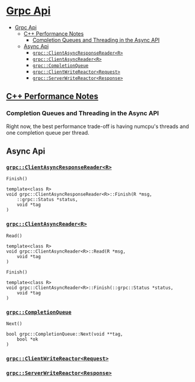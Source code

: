 # [Grpc Api](https://grpc.github.io/grpc/cpp/)

- [Grpc Api](#grpc-api)
  - [C++ Performance Notes](#c-performance-notes)
    - [Completion Queues and Threading in the Async API](#completion-queues-and-threading-in-the-async-api)
  - [Async Api](#async-api)
    - [`grpc::ClientAsyncResponseReader<R>`](#grpcclientasyncresponsereaderr)
    - [`grpc::ClientAsyncReader<R>`](#grpcclientasyncreaderr)
    - [`grpc::CompletionQueue`](#grpccompletionqueue)
    - [`grpc::ClientWriteReactor<Request>`](#grpcclientwritereactorrequest)
    - [`grpc::ServerWriteReactor<Response>`](#grpcserverwritereactorresponse)

## [C++ Performance Notes](https://grpc.github.io/grpc/cpp/md_doc_cpp_perf_notes.html)

### Completion Queues and Threading in the Async API

Right now, the best performance trade-off is having numcpu's threads and one completion queue per thread.

## Async Api

### [`grpc::ClientAsyncResponseReader<R>`](https://grpc.github.io/grpc/cpp/classgrpc_1_1_client_async_response_reader.html)

`Finish()`

    template<class R>
    void grpc::ClientAsyncResponseReader<R>::Finish(R *msg,
        ::grpc::Status *status,
        void *tag 
    )

### [`grpc::ClientAsyncReader<R>`](https://grpc.github.io/grpc/cpp/classgrpc_1_1_client_async_reader.html)

`Read()`

    template<class R>
    void grpc::ClientAsyncReader<R>::Read(R *msg,
        void *tag 
    )

`Finish()`

    template<class R>
    void grpc::ClientAsyncReader<R>::Finish(::grpc::Status *status,
        void *tag 
    )

### [`grpc::CompletionQueue`](https://grpc.github.io/grpc/cpp/classgrpc_1_1_completion_queue.html)

`Next()`

    bool grpc::CompletionQueue::Next(void **tag,
        bool *ok 
    )

### [`grpc::ClientWriteReactor<Request>`](https://grpc.github.io/grpc/cpp/classgrpc_1_1_client_write_reactor.html)


### [`grpc::ServerWriteReactor<Response>`](https://grpc.github.io/grpc/cpp/classgrpc_1_1_server_write_reactor.html)






